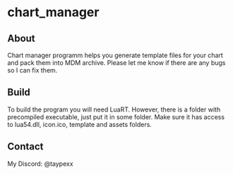 # chart_manager
## About
Chart manager programm helps you generate template files for your chart and pack them into MDM archive. Please let me know if there are any bugs so I can fix them.
## Build
To build the program you will need LuaRT. However, there is a folder with precompiled executable, just put it in some folder. Make sure it has access to lua54.dll, icon.ico, template and assets folders.
## Contact
My Discord: @taypexx
